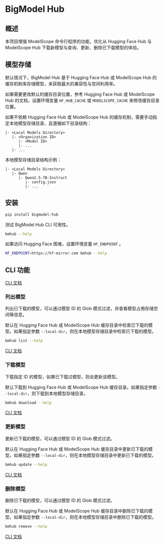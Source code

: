 # BigModel Hub

## 概述

本项目增强 ModelScope 命令行程序的功能，优化从 Hugging Face Hub 与 ModelScope Hub 下载新模型与查询、更新、删除已下载模型的体验。

## 模型存储

默认情况下，BigModel Hub 基于 Hugging Face Hub 或 ModelScope Hub 的缓存机制来存储模型，来获取最大的兼容性与空间利用率。

如果需要更改默认的缓存目录位置，参考 Hugging Face Hub 或 ModelScope Hub 的文档，设置环境变量 `HF_HUB_CACHE` 或 `MODELSCOPE_CACHE` 来修改缓存目录位置。

如果不依赖 Hugging Face Hub 或 ModelScope Hub 的缓存机制，需要手动指定本地模型存储目录，且遵循如下目录结构：

```
|- <Local Models Directory>
   |- <Organization ID>
      |- <Model ID>
      |- ...
   |- ...
```

本地模型存储目录结构示例：

```
|- <Local Models Directory>
   |- Qwen
      |- Qwen2.5-7B-Instruct
         |- config.json
         |- ...
```

## 安装

```bash
pip install bigmodel-hub
```

测试 BigModel Hub CLI 可用性。

```bash
bmhub --help
```

如果访问 Hugging Face 困难，设置环境变量 `HF_ENDPOINT` 。

```bash
HF_ENDPOINT=https://hf-mirror.com bmhub --help
```

## CLI 功能

[CLI 文档](CLI.md)

### 列出模型

列出已下载的模型，可以通过模型 ID 的 Glob 模式过滤，并查看模型占用存储空间等信息。

默认在 Hugging Face Hub 或 ModelScope Hub 缓存目录中检索已下载的模型。如果指定参数 `--local-dir`，则在本地模型存储目录中检索已下载的模型。

```bash
bmhub list --help
```

[CLI 文档](CLI.md#bmhub-list)

### 下载模型

下载指定 ID 的模型，如果已下载过模型，则会更新该模型。

默认下载到 Hugging Face Hub 或 ModelScope Hub 缓存目录。如果指定参数 `--local-dir`，则下载到本地模型存储目录。

```bash
bmhub download --help
```

[CLI 文档](CLI.md#bmhub-download)

### 更新模型

更新已下载的模型，可以通过模型 ID 的 Glob 模式过滤。

默认在 Hugging Face Hub 或 ModelScope Hub 缓存目录中更新已下载的模型。如果指定参数 `--local-dir`，则在本地模型存储目录中更新已下载的模型。

```bash
bmhub update --help
```

[CLI 文档](CLI.md#bmhub-update)

### 删除模型

删除已下载的模型，可以通过模型 ID 的 Glob 模式过滤。

默认在 Hugging Face Hub 或 ModelScope Hub 缓存目录中删除已下载的模型。如果指定参数 `--local-dir`，则在本地模型存储目录中删除已下载的模型。

```bash
bmhub remove --help
```

[CLI 文档](CLI.md#bmhub-remove)
